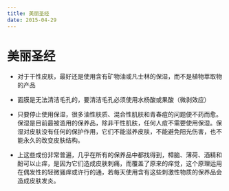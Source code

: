```yaml
---
title: 美丽圣经
date: 2015-04-29
---
```



# 美丽圣经

- 对于干性皮肤，最好还是使用含有矿物油或凡士林的保湿，而不是植物萃取物的产品

- 面膜是无法清洁毛孔的，要清洁毛孔必须使用水杨酸或果酸（微剥效应）

- 只要停止使用保湿，很多油性肤质、混合性肌肤和青春痘的问题便不药而愈。保湿是目前最被滥用的保养品，除非干性肌肤，任何人痘不需要使用保湿。保湿对皮肤没有任何的保护作用，它们不能滋养皮肤，不能避免阳光伤害，也不能永久的改变皮肤结构。

- 上这些成份非常普遍，几乎在所有的保养品中都找得到，樟脑、薄荷、酒精和酚可以止痒，是因为它们造成皮肤刺痛，而覆盖了原来的痒觉，这个原理运用在偶发性的轻微骚痒或许行的通，若每天使用含有这些刺激性物质的保养品会造成皮肤发炎。